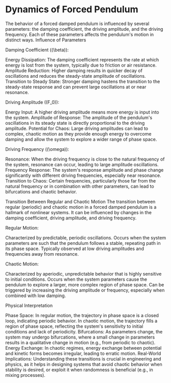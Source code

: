 # Dynamics of Forced Pendulum

The behavior of a forced damped pendulum is influenced by several parameters: the damping coefficient, the driving amplitude, and the driving frequency. Each of these parameters affects the pendulum's motion in distinct ways.
Influence of Parameters

Damping Coefficient ((\beta)):

 Energy Dissipation: The damping coefficient represents the rate at which energy is lost from the system, typically due to friction or air resistance.
 Amplitude Reduction: Higher damping results in quicker decay of oscillations and reduces the steady-state amplitude of oscillations.
 Transition to Steady State: Stronger damping hastens the transition to the steady-state response and can prevent large oscillations at or near resonance.

Driving Amplitude ((F_0)):

Energy Input: A higher driving amplitude means more energy is input into the system.
Amplitude of Response: The amplitude of the pendulum's oscillations in its steady state is directly proportional to the driving amplitude.
Potential for Chaos: Large driving amplitudes can lead to complex, chaotic motion as they provide enough energy to overcome damping and allow the system to explore a wider range of phase space.

Driving Frequency ((\omega)):

Resonance: When the driving frequency is close to the natural frequency of the system, resonance can occur, leading to large amplitude oscillations.
Frequency Response: The system's response amplitude and phase change significantly with different driving frequencies, especially near resonance.
Transition to Chaos: Certain frequencies, particularly those far from the natural frequency or in combination with other parameters, can lead to bifurcations and chaotic behavior.

Transition Between Regular and Chaotic Motion
The transition between regular (periodic) and chaotic motion in a forced damped pendulum is a hallmark of nonlinear systems. It can be influenced by changes in the damping coefficient, driving amplitude, and driving frequency.

Regular Motion:

Characterized by predictable, periodic oscillations.
Occurs when the system parameters are such that the pendulum follows a stable, repeating path in its phase space.
Typically observed at low driving amplitudes and frequencies away from resonance.

Chaotic Motion:

Characterized by aperiodic, unpredictable behavior that is highly sensitive to initial conditions.
Occurs when the system parameters cause the pendulum to explore a larger, more complex region of phase space.
Can be triggered by increasing the driving amplitude or frequency, especially when combined with low damping.

Physical Interpretation

Phase Space: In regular motion, the trajectory in phase space is a closed loop, indicating periodic behavior. In chaotic motion, the trajectory fills a region of phase space, reflecting the system's sensitivity to initial conditions and lack of periodicity.
Bifurcations: As parameters change, the system may undergo bifurcations, where a small change in parameters results in a qualitative change in motion (e.g., from periodic to chaotic).
Energy Exchange: In chaotic regimes, energy exchange between potential and kinetic forms becomes irregular, leading to erratic motion.
Real-World Implications: Understanding these transitions is crucial in engineering and physics, as it helps in designing systems that avoid chaotic behavior when stability is desired, or exploit it when randomness is beneficial (e.g., in mixing processes).
